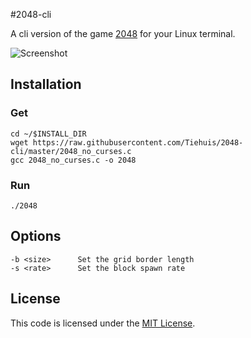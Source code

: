 #2048-cli

A cli version of the game [2048](https://github.com) for your Linux terminal.

![Screenshot](http://i.imgur.com/fwZEvdh.png)

## Installation
### Get
    cd ~/$INSTALL_DIR
    wget https://raw.githubusercontent.com/Tiehuis/2048-cli/master/2048_no_curses.c
    gcc 2048_no_curses.c -o 2048
### Run
    ./2048   

## Options
    -b <size>      Set the grid border length
    -s <rate>      Set the block spawn rate

## License
This code is licensed under the [MIT License](https://github.com/Tiehuis/2048-cli/blob/master/LICENSE).
